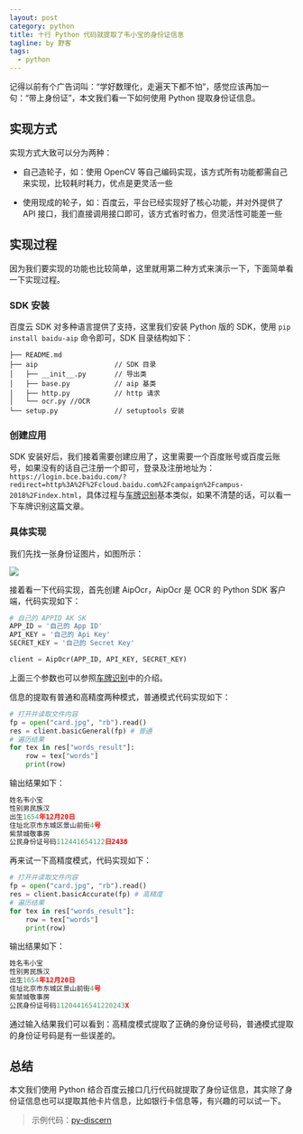 ```yaml
---
layout: post
category: python
title: 十行 Python 代码就提取了韦小宝的身份证信息
tagline: by 野客
tags:
  - python
---
```


记得以前有个广告词叫：“学好数理化，走遍天下都不怕”，感觉应该再加一句：“带上身份证”，本文我们看一下如何使用 Python 提取身份证信息。

<!--more-->

## 实现方式

实现方式大致可以分为两种：

* 自己造轮子，如：使用 OpenCV 等自己编码实现，该方式所有功能都需自己来实现，比较耗时耗力，优点是更灵活一些

* 使用现成的轮子，如：百度云，平台已经实现好了核心功能，并对外提供了 API 接口，我们直接调用接口即可，该方式省时省力，但灵活性可能差一些

## 实现过程

因为我们要实现的功能也比较简单，这里就用第二种方式来演示一下，下面简单看一下实现过程。

### SDK 安装

百度云 SDK 对多种语言提供了支持，这里我们安装 Python 版的 SDK，使用 `pip install baidu-aip` 命令即可，SDK 目录结构如下：

```
├── README.md
├── aip                   // SDK 目录
│   ├── __init__.py       // 导出类
│   ├── base.py           // aip 基类
│   ├── http.py           // http 请求
│   └── ocr.py //OCR
└── setup.py              // setuptools 安装
```

### 创建应用

SDK 安装好后，我们接着需要创建应用了，这里需要一个百度账号或百度云账号，如果没有的话自己注册一个即可，登录及注册地址为：`https://login.bce.baidu.com/?redirect=http%3A%2F%2Fcloud.baidu.com%2Fcampaign%2Fcampus-2018%2Findex.html`，具体过程与[车牌识别](https://mp.weixin.qq.com/s/CD4uKbskGIfyHJWA7E-DNA)基本类似，如果不清楚的话，可以看一下车牌识别这篇文章。

### 具体实现

我们先找一张身份证图片，如图所示：

![](http://www.justdopython.com/assets/images/2020/12/idcard/1.jpg)

接着看一下代码实现，首先创建 AipOcr，AipOcr 是 OCR 的 Python SDK 客户端，代码实现如下：

```python
# 自己的 APPID AK SK
APP_ID = '自己的 App ID'
API_KEY = '自己的 Api Key'
SECRET_KEY = '自己的 Secret Key'

client = AipOcr(APP_ID, API_KEY, SECRET_KEY)
```

上面三个参数也可以参照[车牌识别](https://mp.weixin.qq.com/s/CD4uKbskGIfyHJWA7E-DNA)中的介绍。

信息的提取有普通和高精度两种模式，普通模式代码实现如下：

```python
# 打开并读取文件内容
fp = open("card.jpg", "rb").read()
res = client.basicGeneral(fp) # 普通
# 遍历结果
for tex in res["words_result"]:
    row = tex["words"]
    print(row)
```

输出结果如下：

```python
姓名韦小宝
性别男民族汉
出生1654年12月20日
住址北京市东城区景山前街4号
紫禁城敬事房
公民身份证号码112441654122日2438
```

再来试一下高精度模式，代码实现如下：

```python
# 打开并读取文件内容
fp = open("card.jpg", "rb").read()
res = client.basicAccurate(fp) # 高精度
# 遍历结果
for tex in res["words_result"]:
    row = tex["words"]
    print(row)
```

输出结果如下：

```python
姓名韦小宝
性别男民族汉
出生1654年12月20日
住址北京市东城区景山前街4号
紫禁城敬事房
公民身份证号码11204416541220243X
```

通过输入结果我们可以看到：高精度模式提取了正确的身份证号码，普通模式提取的身份证号码是有一些误差的。

## 总结

本文我们使用 Python 结合百度云接口几行代码就提取了身份证信息，其实除了身份证信息也可以提取其他卡片信息，比如银行卡信息等，有兴趣的可以试一下。

> 示例代码：[py-discern](https://github.com/JustDoPython/python-examples/tree/master/yeke/py-discern)
